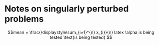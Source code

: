 
<h1> Notes on singularly perturbed problems </h1>





$$mean = \frac{\displaystyle\sum_{i=1}^{n} x_{i}}{n}  latex \alpha is being tested  \text{is being tested} $$

